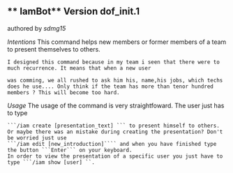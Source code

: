 ** IamBot** Version dof_init.1 
----------

authored by *sdmg15*

*Intentions*
	This command helps new members or former members of a team to present themselves to others.

	I designed this command because in my team i seen that there were to much recurrence. It means that when a new user

	was comming, we all rushed to ask him his, name,his jobs, which techs does he use.... Only think if the team has more than tenor hundred members ? This will become too hard.

*Usage*
	The usage of the command is very straightfoward.
	The user just has to type 

	```/iam create [presentation_text] ``` to present himself to others.
	Or maybe there was an mistake during creating the presentation? Don't be worried just use
	```/iam edit [new_introduction]```` and when you have finished type the button ```Enter``` on your keyboard.
	In order to view the presentation of a specific user you just have to type ```/iam show [user] ``.
